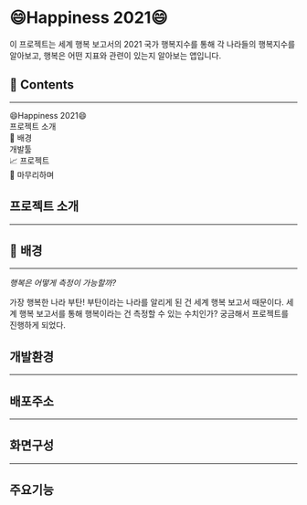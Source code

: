 # 😄Happiness 2021😄
이 프로젝트는 세계 행복 보고서의 2021 국가 행복지수를 통해 각 나라들의 행복지수를 알아보고, 행복은 어떤 지표와 관련이 있는지 알아보는 앱입니다.
## 📖 Contents
***
😄Happiness 2021😄  
프로젝트 소개  
🌈 배경  
개발툴  
📈 프로젝트  
🙏 마무리하며  

## 프로젝트 소개
***

## 🌈 배경
***
*행복은 어떻게 측정이 가능할까?*

가장 행복한 나라 부탄! 부탄이라는 나라를 알리게 된 건 세계 행복 보고서 때문이다. 세계 행복 보고서를 통해 행복이라는 건 측정할 수 있는 수치인가? 궁금해서 프로젝트를 진행하게 되었다.

## 개발환경
***

## 배포주소
***

## 화면구성
***

## 주요기능

